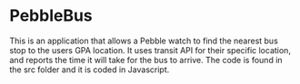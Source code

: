 # PebbleBus
This is an application that allows a Pebble watch to find the nearest bus stop to the users GPA location.
It uses transit API for their specific location, and reports the time it will take for the bus to arrive.
The code is found in the src folder and it is coded in Javascript.
